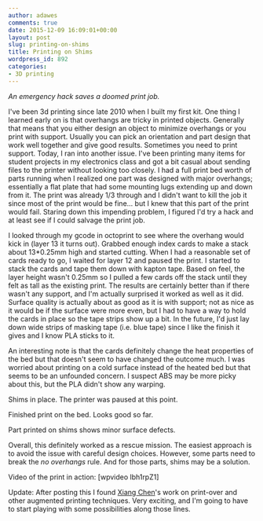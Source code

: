 ```yaml
---
author: adawes
comments: true
date: 2015-12-09 16:09:01+00:00
layout: post
slug: printing-on-shims
title: Printing on Shims
wordpress_id: 892
categories:
- 3D printing
---
```


_An emergency hack saves a doomed print job._

I've been 3d printing since late 2010 when I built my first kit. One thing I learned early on is that overhangs are tricky in printed objects. Generally that means that you either design an object to minimize overhangs or you print with support. Usually you can pick an orientation and part design that work well together and give good results. Sometimes you need to print support. Today, I ran into another issue. I've been printing many items for student projects in my electronics class and got a bit casual about sending files to the printer without looking too closely. I had a full print bed worth of parts running when I realized one part was designed with major overhangs; essentially a flat plate that had some mounting lugs extending up and down from it. The print was already 1/3 through and I didn't want to kill the job it since most of the print would be fine... but I knew that this part of the print would fail. Staring down this impending problem, I figured I'd try a hack and at least see if I could salvage the print job.

I looked through my gcode in octoprint to see where the overhang would kick in (layer 13 it turns out). Grabbed enough index cards to make a stack about 13*0.25mm high and started cutting. When I had a reasonable set of cards ready to go, I waited for layer 12 and paused the print. I started to stack the cards and tape them down with kapton tape. Based on feel, the layer height wasn't 0.25mm so I pulled a few cards off the stack until they felt as tall as the existing print. The results are certainly better than if there wasn't any support, and I'm actually surprised it worked as well as it did. Surface quality is actually about as good as it is with support; not as nice as it would be if the surface were more even, but I had to have a way to hold the cards in place so the tape strips show up a bit. In the future, I'd just lay down wide strips of masking tape (i.e. blue tape) since I like the finish it gives and I know PLA sticks to it.

An interesting note is that the cards definitely change the heat properties of the bed but that doesn't seem to have changed the outcome much. I was worried about printing on a cold surface instead of the heated bed but that seems to be an unfounded concern. I suspect ABS may be more picky about this, but the PLA didn't show any warping.

<span class="caption"> Shims in place. The printer was paused at this point.</span>

<span class="caption"> Finished print on the bed. Looks good so far.</span>

<span class="caption"> Part printed on shims shows minor surface defects.</span>

Overall, this definitely worked as a rescue mission. The easiest approach is to avoid the issue with careful design choices. However, some parts need to break the _no overhangs_ rule. And for those parts, shims may be a solution.

Video of the print in action:
[wpvideo lbh1rpZ1]

Update: After posting this I found [Xiang Chen](http://web.xiangchen.me/projects/5)'s work on print-over and other augmented printing techniques. Very exciting, and I'm going to have to start playing with some possibilities along those lines.
